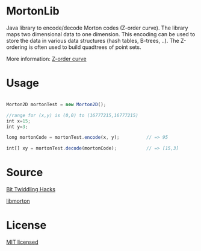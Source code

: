 # MortonLib

Java library to encode/decode Morton codes (Z-order curve). The library maps two dimensional data to one dimension. This encoding can be used to store the data in various data structures (hash tables, B-trees, ..). The Z-ordering is often used to build quadtrees of point sets. 

More information: [Z-order curve](https://en.wikipedia.org/wiki/Z-order_curve)

# Usage


```js

Morton2D mortonTest = new Morton2D();

//range for (x,y) is (0,0) to (16777215,16777215) 
int x=15;
int y=3;

long mortonCode = mortonTest.encode(x, y);          // => 95

int[] xy = mortonTest.decode(mortonCode); 			// => [15,3]

```


# Source

[Bit Twiddling Hacks](http://graphics.stanford.edu/~seander/bithacks.html#InterleaveTableLookup) 

[libmorton](https://github.com/Forceflow/libmorton) 


# License 

[MIT licensed](https://github.com/eren-ck/MortonLib/blob/master/LICENSE)